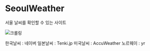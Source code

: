 # SeoulWeather
서울 날씨를 확인할 수 있는 사이트

![크롤링](https://user-images.githubusercontent.com/38483113/92834162-a865f980-f414-11ea-97ef-965db0e4bcd0.png)

한국날씨 : 네이버
일본날씨 : Tenki.jp
미국날씨 : AccuWeather
노르웨이 : yr
